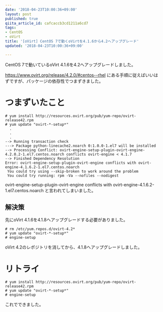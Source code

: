 ```yaml
---
date: '2018-04-23T10:00:36+09:00'
layout: post
published: true
qiita_article_id: cafcaccb3cd1211a6cd7
tags:
- CentOS
- oVirt
title: '[oVirt] CentOS 7で動くoVirtを4.1.6から4.2へアップグレード'
updated: '2018-04-23T10:00:36+09:00'

---
```

CentOS 7で動いているoVirt 4.1.6を4.2へアップグレードしました。  
  
https://www.ovirt.org/release/4.2.0/#centos--rhel にある手順に従えばいいはずですが、パッケージの依存性でつまずきました。  
  
# つまずいたこと  
  
```shell-session
# yum install http://resources.ovirt.org/pub/yum-repo/ovirt-release42.rpm
# yum update "ovirt-*-setup*"
  .
  .
  .
--> Running transaction check                
---> Package python-linecache2.noarch 0:1.0.0-1.el7 will be installed                     
--> Processing Conflict: ovirt-engine-setup-plugin-ovirt-engine-4.2.0.2-1.el7.centos.noarch conflicts ovirt-engine < 4.1.7                                                          
--> Finished Dependency Resolution           
Error: ovirt-engine-setup-plugin-ovirt-engine conflicts with ovirt-engine-4.1.6.2-1.el7.centos.noarch                                                                               
 You could try using --skip-broken to work around the problem                             
 You could try running: rpm -Va --nofiles --nodigest  
```  
  
ovirt-engine-setup-plugin-ovirt-engine conflicts with ovirt-engine-4.1.6.2-1.el7.centos.noarch と言われてしまいました。  
  
## 解決策  
  
先にoVirt 4.1.6を4.1.8へアップグレードする必要がありました。  
  
```shell-session
# rm /etc/yum.repos.d/ovirt-4.2*
# yum update "ovirt-*-setup*"
# engine-setup
```  
  
oVirt 4.2のレポジトリを消してから、4.1.8へアップグレードしました。  
  
  
# リトライ  
  
```shell-session
# yum install http://resources.ovirt.org/pub/yum-repo/ovirt-release42.rpm
# yum update "ovirt-*-setup*"
# engine-setup
```  
  
これでできました。  
  
